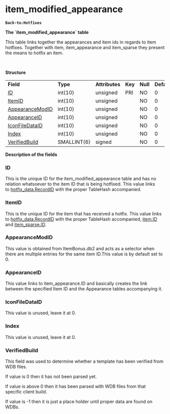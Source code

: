 # item\_modified\_appearance

**`Back-to:Hotfixes`**

**The \`item\_modified\_appearance\` table**

This table links together the appearances and item ids in regards to item hotfixes. Together with item, item\_appearance and item\_sparse they present the means to hotfix an item.

 

**Structure**

|                                                              |             |                |         |          |             |           |             |
|--------------------------------------------------------------|-------------|----------------|---------|----------|-------------|-----------|-------------|
| **Field**                                                    | **Type**    | **Attributes** | **Key** | **Null** | **Default** | **Extra** | **Comment** |
| [ID](#item_modified_appearance-ID)                           | int(10)     | unsigned       | PRI     | NO       | 0           |           |             |
| [ItemID](#item_modified_appearance-ItemID)                   | int(10)     | unsigned       |         | NO       | 0           |           |             |
| [AppearanceModID](#item_modified_appearance-AppearanceModID) | int(10)     | unsigned       |         | NO       | 0           |           |             |
| [AppearanceID](#item_modified_appearance-AppearanceID)       | int(10)     | unsigned       |         | NO       | 0           |           |             |
| [IconFileDataID](#item_modified_appearance-IconFileDataID)   | int(10)     | unsigned       |         | NO       | 0           |           |             |
| [Index](#item_modified_appearance-Index)                     | int(10)     | unsigned       |         | NO       | 0           |           |             |
| [VerifiedBuild](#item_modified_appearance-VerifiedBuild)     | SMALLINT(6) | signed         |         | NO       | 0           |           |             |

**Description of the fields**

### ID

This is the unique ID for the item\_modified\_appearance table and has no relation whatsoever to the item ID that is being hotfixed.
This value links to [hotfix\_data.RecordID](hotfix_data#hotfix_data-hotfix_data-RecordID) with the proper TableHash accompanied.

### ItemID

This is the unique ID for the item that has received a hotfix.
This value links to [hotfix\_data.RecordID](hotfix_data_2130074.html#hotfix_data-hotfix_data-hotfix_data-RecordID) with the proper TableHash accompanied, [item.ID](hotfixes_item_2130073.html#hotfixes_item-hotfixes_item-ID) and [item\_sparse.ID](item_sparse#item_sparse-ID).

### AppearanceModID

This value is obtained from ItemBonus.db2 and acts as a selector when there are multiple entries for the same item ID.This value is by default set to 0.

### AppearanceID

This value links to item\_appearance.ID and basically creates the link between the specified Item ID and the Appearance tables accompanying it.

### IconFileDataID

This value is unused, leave it at 0.

### Index

This value is unused, leave it at 0.

### VerifiedBuild

This field was used to determine whether a template has been verified from WDB files.

If value is 0 then it has not been parsed yet.

If value is above 0 then it has been parsed with WDB files from that specific client build.

If value is -1 then it is just a place holder until proper data are found on WDBs.
